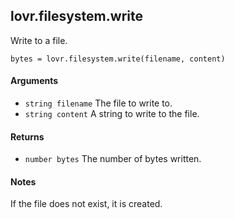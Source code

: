 <!--
category: reference
-->

lovr.filesystem.write
---

Write to a file.

    bytes = lovr.filesystem.write(filename, content)

#### Arguments

- `string filename` The file to write to.
- `string content` A string to write to the file.

#### Returns

- `number bytes` The number of bytes written.

#### Notes

If the file does not exist, it is created.
